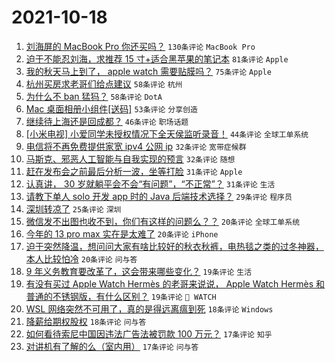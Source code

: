 # 2021-10-18

1. [刘海屏的 MacBook Pro 你还买吗？](https://www.v2ex.com/t/808438) `130条评论` `MacBook Pro`
1. [迫于不能忍刘海，求推荐 15 寸+适合黑苹果的笔记本](https://www.v2ex.com/t/808439) `81条评论` `Apple`
1. [我的秋天马上到了， apple watch 需要贴膜吗？](https://www.v2ex.com/t/808435) `75条评论` `Apple`
1. [杭州买房求老哥们给点建议](https://www.v2ex.com/t/808481) `58条评论` `杭州`
1. [为什么不 ban 猛犸？](https://www.v2ex.com/t/808441) `58条评论` `DotA`
1. [Mac 桌面相册小组件[送码]](https://www.v2ex.com/t/808492) `53条评论` `分享创造`
1. [继续待上海还是回成都？](https://www.v2ex.com/t/808494) `46条评论` `职场话题`
1. [[小米电视] 小爱同学未授权情况下全天侯监听录音！](https://www.v2ex.com/t/808548) `44条评论` `全球工单系统`
1. [电信将不再免费提供家宽 ipv4 公网 ip](https://www.v2ex.com/t/808536) `32条评论` `宽带症候群`
1. [马斯克、邪恶人工智能与自我实现的预言](https://www.v2ex.com/t/808507) `32条评论` `随想`
1. [赶在发布会之前最后分析一波，坐等打脸](https://www.v2ex.com/t/808537) `31条评论` `Apple`
1. [认真讲， 30 岁就躺平会不会“有问题”，“不正常”？](https://www.v2ex.com/t/808531) `31条评论` `生活`
1. [请教下单人 solo 开发 app 时的 Java 后端技术选择？](https://www.v2ex.com/t/808490) `29条评论` `程序员`
1. [深圳转凉了](https://www.v2ex.com/t/808440) `25条评论` `深圳`
1. [微信发不出图也收不到，你们有这样的问题么？？](https://www.v2ex.com/t/808466) `20条评论` `全球工单系统`
1. [今年的 13 pro max 实在是太难了](https://www.v2ex.com/t/808457) `20条评论` `iPhone`
1. [迫于突然降温，想问问大家有啥比较好的秋衣秋裤，电热毯之类的过冬神器，本人比较怕冷](https://www.v2ex.com/t/808451) `20条评论` `问与答`
1. [9 年义务教育要改革了，这会带来哪些变化？](https://www.v2ex.com/t/808538) `19条评论` `生活`
1. [有没有买过 Apple Watch Hermès 的老哥来说说， Apple Watch Hermès 和普通的不锈钢版，有什么区别？](https://www.v2ex.com/t/808495) `19条评论` ` WATCH`
1. [WSL 网络突然不可用了，真的是得远离瘟到死](https://www.v2ex.com/t/808578) `18条评论` `Windows`
1. [降薪给期权股权](https://www.v2ex.com/t/808477) `18条评论` `问与答`
1. [如何看待索尼中国因违法广告法被罚款 100 万元？](https://www.v2ex.com/t/808568) `17条评论` `知乎`
1. [对讲机有了解的么（室内用）](https://www.v2ex.com/t/808489) `17条评论` `问与答`
